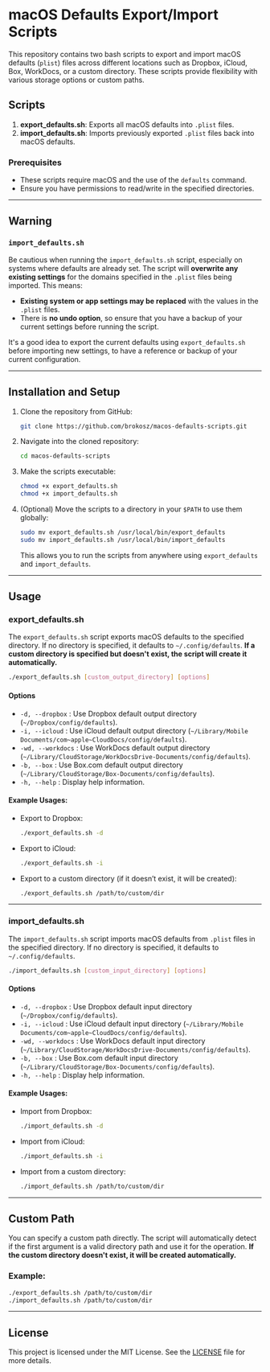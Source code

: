 # macOS Defaults Export/Import Scripts

This repository contains two bash scripts to export and import macOS defaults (`plist`) files across different locations such as Dropbox, iCloud, Box, WorkDocs, or a custom directory. These scripts provide flexibility with various storage options or custom paths.

## Scripts

1. **export_defaults.sh**: Exports all macOS defaults into `.plist` files.
2. **import_defaults.sh**: Imports previously exported `.plist` files back into macOS defaults.

### Prerequisites

- These scripts require macOS and the use of the `defaults` command.
- Ensure you have permissions to read/write in the specified directories.

---

## Warning

### `import_defaults.sh`

Be cautious when running the `import_defaults.sh` script, especially on systems where defaults are already set. The script will **overwrite any existing settings** for the domains specified in the `.plist` files being imported. This means:

- **Existing system or app settings may be replaced** with the values in the `.plist` files.
- There is **no undo option**, so ensure that you have a backup of your current settings before running the script.

It's a good idea to export the current defaults using `export_defaults.sh` before importing new settings, to have a reference or backup of your current configuration.

---

## Installation and Setup

1. Clone the repository from GitHub:

    ```bash
    git clone https://github.com/brokosz/macos-defaults-scripts.git
    ```

2. Navigate into the cloned repository:

    ```bash
    cd macos-defaults-scripts
    ```

3. Make the scripts executable:

    ```bash
    chmod +x export_defaults.sh
    chmod +x import_defaults.sh
    ```

4. (Optional) Move the scripts to a directory in your `$PATH` to use them globally:

    ```bash
    sudo mv export_defaults.sh /usr/local/bin/export_defaults
    sudo mv import_defaults.sh /usr/local/bin/import_defaults
    ```

    This allows you to run the scripts from anywhere using `export_defaults` and `import_defaults`.

---

## Usage

### export_defaults.sh

The `export_defaults.sh` script exports macOS defaults to the specified directory. If no directory is specified, it defaults to `~/.config/defaults`. **If a custom directory is specified but doesn't exist, the script will create it automatically.**

```bash
./export_defaults.sh [custom_output_directory] [options]
```

#### Options

- `-d, --dropbox` : Use Dropbox default output directory (`~/Dropbox/config/defaults`).
- `-i, --icloud` : Use iCloud default output directory (`~/Library/Mobile Documents/com~apple~CloudDocs/config/defaults`).
- `-wd, --workdocs` : Use WorkDocs default output directory (`~/Library/CloudStorage/WorkDocsDrive-Documents/config/defaults`).
- `-b, --box` : Use Box.com default output directory (`~/Library/CloudStorage/Box-Documents/config/defaults`).
- `-h, --help` : Display help information.

#### Example Usages:

- Export to Dropbox:
  ```bash
  ./export_defaults.sh -d
  ```

- Export to iCloud:
  ```bash
  ./export_defaults.sh -i
  ```

- Export to a custom directory (if it doesn’t exist, it will be created):
  ```bash
  ./export_defaults.sh /path/to/custom/dir
  ```

---

### import_defaults.sh

The `import_defaults.sh` script imports macOS defaults from `.plist` files in the specified directory. If no directory is specified, it defaults to `~/.config/defaults`.

```bash
./import_defaults.sh [custom_input_directory] [options]
```

#### Options

- `-d, --dropbox` : Use Dropbox default input directory (`~/Dropbox/config/defaults`).
- `-i, --icloud` : Use iCloud default input directory (`~/Library/Mobile Documents/com~apple~CloudDocs/config/defaults`).
- `-wd, --workdocs` : Use WorkDocs default input directory (`~/Library/CloudStorage/WorkDocsDrive-Documents/config/defaults`).
- `-b, --box` : Use Box.com default input directory (`~/Library/CloudStorage/Box-Documents/config/defaults`).
- `-h, --help` : Display help information.

#### Example Usages:

- Import from Dropbox:
  ```bash
  ./import_defaults.sh -d
  ```

- Import from iCloud:
  ```bash
  ./import_defaults.sh -i
  ```

- Import from a custom directory:
  ```bash
  ./import_defaults.sh /path/to/custom/dir
  ```

---

## Custom Path

You can specify a custom path directly. The script will automatically detect if the first argument is a valid directory path and use it for the operation. **If the custom directory doesn't exist, it will be created automatically.**

### Example:

```bash
./export_defaults.sh /path/to/custom/dir
./import_defaults.sh /path/to/custom/dir
```

---

## License

This project is licensed under the MIT License. See the [LICENSE](LICENSE) file for more details.
